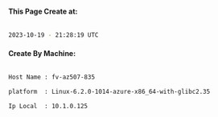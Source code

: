 
   
#### This Page Create at:

```bash

2023-10-19 - 21:28:19 UTC

```

#### Create By Machine:

```bash

Host Name : fv-az507-835

platform  : Linux-6.2.0-1014-azure-x86_64-with-glibc2.35

Ip Local  : 10.1.0.125

```

